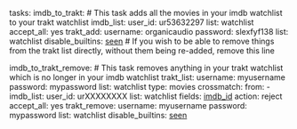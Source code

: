 tasks:
  imdb_to_trakt:  # This task adds all the movies in your imdb watchlist to your trakt watchlist
    imdb_list:
      user_id: ur53632297
      list: watchlist
    accept_all: yes
    trakt_add:
      username: organicaudio
      password: slexfyf138
      list: watchlist
    disable_builtins: [seen](/seen)  # If you wish to be able to remove things from the trakt list directly, without them being re-added, remove this line

  imdb_to_trakt_remove:  # This task removes anything in your trakt watchlist which is no longer in your imdb watchlist
    trakt_list:
      username: myusername
      password: mypassword
      list: watchlist
      type: movies
    crossmatch:
      from:
        - imdb_list:
            user_id: urXXXXXXXX
            list: watchlist
      fields: [imdb_id](/imdb_id)
      action: reject
    accept_all: yes
    trakt_remove:
      username: myusername
      password: mypassword
      list: watchlist
    disable_builtins: [seen](/seen)